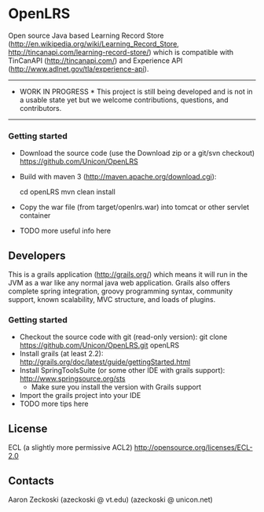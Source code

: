 OpenLRS
=======
Open source Java based Learning Record Store (http://en.wikipedia.org/wiki/Learning_Record_Store, http://tincanapi.com/learning-record-store/) which is compatible with TinCanAPI (http://tincanapi.com/) and Experience API (http://www.adlnet.gov/tla/experience-api).

***
* WORK IN PROGRESS *
This project is still being developed and is not in a usable state yet but we welcome contributions, questions, and contributors.
***

### Getting started #
* Download the source code (use the Download zip or a git/svn checkout)
    https://github.com/Unicon/OpenLRS
* Build with maven 3 (http://maven.apache.org/download.cgi):

    cd openLRS
    mvn clean install

* Copy the war file (from target/openlrs.war) into tomcat or other servlet container
* TODO more useful info here


Developers
----------
This is a grails application (http://grails.org/) which means it will run in the JVM as a war like any normal java web application. Grails also offers complete spring integration, groovy programming syntax, community support, known scalability, MVC structure, and loads of plugins.

### Getting started #
* Checkout the source code with git (read-only version):
    git clone https://github.com/Unicon/OpenLRS.git openLRS
* Install grails (at least 2.2):
    http://grails.org/doc/latest/guide/gettingStarted.html
* Install SpringToolsSuite (or some other IDE with grails support):
    http://www.springsource.org/sts
    * Make sure you install the version with Grails support
* Import the grails project into your IDE
* TODO more tips here


License
-------
ECL (a slightly more permissive ACL2)
http://opensource.org/licenses/ECL-2.0

Contacts
--------
Aaron Zeckoski (azeckoski @ vt.edu) (azeckoski @ unicon.net)
